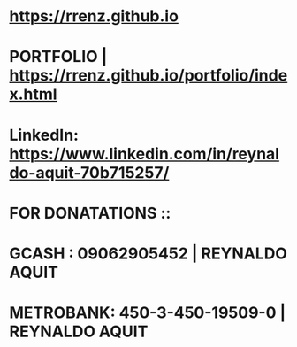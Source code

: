 # https://rrenz.github.io

# PORTFOLIO | https://rrenz.github.io/portfolio/index.html

# LinkedIn: https://www.linkedin.com/in/reynaldo-aquit-70b715257/

# FOR DONATATIONS ::

# GCASH : 09062905452 | REYNALDO AQUIT

# METROBANK: 450-3-450-19509-0 | REYNALDO AQUIT
